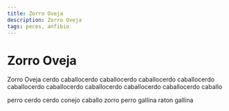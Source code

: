 ```yaml
---
title: Zorro Oveja
description: Zorro Oveja
tags: peces, anfibio
---
```


# Zorro Oveja

Zorro Oveja cerdo caballocerdo caballocerdo caballocerdo caballocerdo caballocerdo caballocerdo caballocerdo caballocerdo caballocerdo caballo

perro cerdo cerdo conejo caballo zorro perro gallina raton gallina